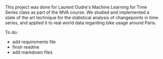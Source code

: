 
This project was done for Laurent Oudre's Machine Learning for Time Series class as part of the MVA course. We studied and implemented a state of the art technique for the statistical analysis of changepoints in time series, and applied it to real world data regarding bike usage around Paris.

To do:
* add requirements file
* finsh readme
* add markdown files 